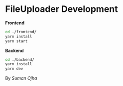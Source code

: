 # FileUploader Development

**Frontend**
```bash
cd ./frontend/
yarn install
yarn start
```
**Backend**
```bash
cd ./backend/
yarn install
yarn dev
```
By *Suman Ojha*
